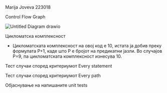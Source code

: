 Marija Joveva 223018

Control Flow Graph

![Untitled Diagram drawio](https://github.com/marijajoveva/SI_2024_lab2_223018/assets/165589124/53b9348f-1f0f-4708-9e5a-b2ebdb786cbf)

Цикломатска комплексност
- Цикломатската комплексност на овој код е 10, истата ја добив преку формулата P+1, каде што P е бројот на предикатни јазли. Во случајoв P=9, па цикломатската комплексност изнесува 10.

Тест случаи според критериумот Every statement

Тест случаи според критериумот Every path

Објаснување на напишаните unit tests

